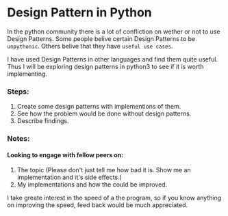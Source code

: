 # Design Pattern in Python
In the python community there is a lot of confliction on wether or not to use Design Patterns. Some people belive certain Design Patterns to be `unpythonic`. Others belive that they have `useful use cases`.

I have used Design Patterns in other languages and find them quite useful. Thus I will be exploring design patterns in python3 to see if it is worth implementing.

### Steps:
1. Create some design patterns with implementions of them.
2. See how the problem would be done without design patterns.
3. Describe findings.

### Notes:
#### Looking to engage with fellow peers on:
1. The topic (Please don't just tell me how bad it is. Show me an implementation and it's side effects.)
2. My implementations and how the could be improved.

I take greate interest in the speed of a the program, so if you know anything on improving the speed, feed back would be much appreciated.
